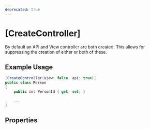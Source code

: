 ```yaml
---
deprecated: true
---
```


# [CreateController]

By default an API and View controller are both created. This allows for
suppressing the creation of either or both of these.


## Example Usage

``` c#
[CreateController(view: false, api: true)]
public class Person
{
    public int PersonId { get; set; }
    
    ...
}
```

## Properties

<Prop def="public bool WillCreateView { get; set; } = true" ctor=1 />

<Prop def="public bool WillCreateApi { get; set; } = true" ctor=2 />
